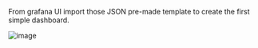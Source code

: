 From grafana UI import those JSON pre-made template to create the first simple dashboard.

![image](https://user-images.githubusercontent.com/20860769/207353071-f4469f3a-3586-4142-8296-23c039306e24.png)
